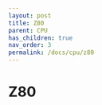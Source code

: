 ```yaml
---
layout: post
title: Z80
parent: CPU
has_children: true
nav_order: 3
permalink: /docs/cpu/z80
---
```


# Z80